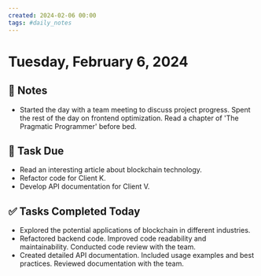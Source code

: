 ```yaml
---
created: 2024-02-06 00:00
tags: #daily_notes
---
```


# Tuesday, February 6, 2024

## 📓 Notes
- Started the day with a team meeting to discuss project progress. Spent the rest of the day on frontend optimization. Read a chapter of 'The Pragmatic Programmer' before bed.

## 📅 Task Due
- Read an interesting article about blockchain technology.
- Refactor code for Client K.
- Develop API documentation for Client V.

## ✅ Tasks Completed Today
- Explored the potential applications of blockchain in different industries.
- Refactored backend code. Improved code readability and maintainability. Conducted code review with the team.
- Created detailed API documentation. Included usage examples and best practices. Reviewed documentation with the team.
